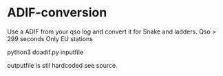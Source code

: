 # ADIF-conversion
Use a ADIF from your qso log and convert it for Snake and ladders.
Qso > 299 seconds
Only EU stations

python3 doadif.py inputfile

outputfile is stil hardcoded see source.

